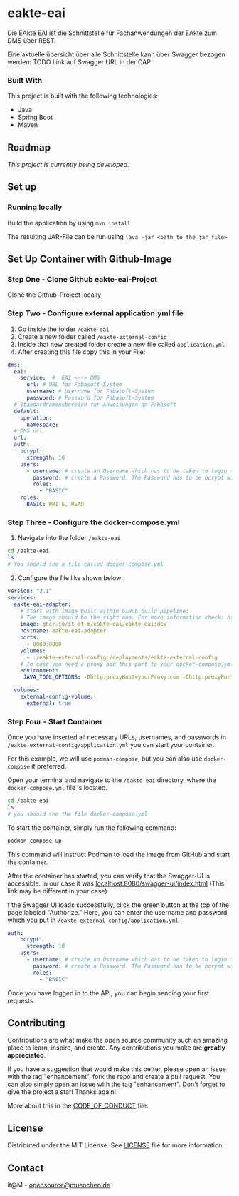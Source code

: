 # eakte-eai

Die EAkte EAI ist die Schnittstelle für Fachanwendungen der EAkte zum DMS über REST.

Eine aktuelle übersicht über alle Schnittstelle kann über Swagger bezogen werden: TODO Link auf Swagger URL in der CAP


### Built With

This project is built with the following technologies:

* Java
* Spring Boot
* Maven

## Roadmap

*This project is currently being developed.*

## Set up

### Running locally

Build the application by using `mvn install`

The resulting JAR-File can be run using `java -jar <path_to_the_jar_file>`

## Set Up Container with Github-Image

### Step One - Clone Github eakte-eai-Project

Clone the Github-Project locally

### Step Two - Configure external application.yml file

1. Go inside the folder `/eakte-eai`
2. Create a new folder called `/eakte-external-config`
3. Inside that new created folder create a new file called `application.yml`
4. After creating this file copy this in your File:

```yaml
dms:
  eai:
    service:  #  EAI <--> DMS
      url: # URL for Fabasoft-System
      username: # Username for Fabasoft-System
      password: # Password for Fabasoft-System
  # Standardnamensbereich für Anweisungen an Fabasoft
  default:
    operation:
      namespace: 
  # DMS url
  url: 
  auth:
    bcrypt:
      strength: 10
    users:
      - username: # create an Username which has to be taken to login to the API - e.g. testuser
        password: # create a Password. The Password has to be bcrypt with factor 10. Paste it here. Later you also need your password to login to the API - e.g. '$2y$10$l8eaMjg0Co0T7npuD25sHePTq5P/M.mRby5p6I7XiZnZyr/hZOWee' - bcrypt for "testpw"
        roles:
          - "BASIC"
    roles:
      BASIC: WRITE, READ
```

### Step Three - Configure the docker-compose.yml

1. Navigate into the folder `/eakte-eai`
```bash
cd /eakte-eai
ls
# You should see a file called docker-compose.yml
```

2. Configure the file like shown below:

```yaml
version: "3.1"
services:
  eakte-eai-adapter:
    # start with image built within GiHub build pipeline:
    # The image should be the right one. For more information check: https://github.com/it-at-m/eakte-eai/pkgs/container/eakte-eai%2Feakte-eai
    image: ghcr.io/it-at-m/eakte-eai/eakte-eai:dev
    hostname: eakte-eai-adapter
    ports:
      - 8080:8080
    volumes:
      - ./eakte-external-config:/deployments/eakte-external-config
    # In case you need a proxy add this part to your docker-compose.yml. If you don't need a proxy simply remove environment: JAVA_TOOL_OPTIONS: -Dhttp.proxyHost=yourProxy.com -Dhttp.proxyPort=Port
    environment:
     JAVA_TOOL_OPTIONS: -Dhttp.proxyHost=yourProxy.com -Dhttp.proxyPort=Port

  volumes:
    external-config-volume:
      external: true
```

### Step Four - Start Container

Once you have inserted all necessary URLs, usernames, and passwords in `/eakte-external-config/application.yml` you can start your container.

For this example, we will use `podman-compose`, but you can also use `docker-compose` if preferred.

Open your terminal and navigate to the `/eakte-eai` directory, where the `docker-compose.yml` file is located.

   ```bash
   cd /eakte-eai
   ls
   # you should see the file docker-compose.yml
   ```

To start the container, simply run the following command:
```bash
podman-compose up
```

This command will instruct Podman to load the image from GitHub and start the container.

After the container has started, you can verify that the Swagger-UI is accessible. In our case it was [localhost:8080/swagger-ui/index.html](localhost:8080/swagger-ui/index.html) (This link may be different in your case)

f the Swagger UI loads successfully, click the green button at the top of the page labeled "Authorize." Here, you can enter the username and password which you put in `/eakte-external-config/application.yml`

```yaml
auth:
    bcrypt:
      strength: 10
    users:
      - username: # create an Username which has to be taken to login to the API - e.g. testuser
        password: # create a Password. The Password has to be bcrypt with factor 10. Paste it here. Later you also need your password to login to the API - e.g. '$2y$10$l8eaMjg0Co0T7npuD25sHePTq5P/M.mRby5p6I7XiZnZyr/hZOWee' - bcrypt for "testpw"
        roles:
          - "BASIC"
```

Once you have logged in to the API, you can begin sending your first requests.

## Contributing

Contributions are what make the open source community such an amazing place to learn, inspire, and create. Any contributions you make are **greatly appreciated**.

If you have a suggestion that would make this better, please open an issue with the tag "enhancement", fork the repo and create a pull request. You can also simply open an issue with the tag "enhancement".
Don't forget to give the project a star! Thanks again!

More about this in the [CODE_OF_CONDUCT](/CODE_OF_CONDUCT.md) file.

## License

Distributed under the MIT License. See [LICENSE](LICENSE) file for more information.

## Contact

it@M - opensource@muenchen.de
